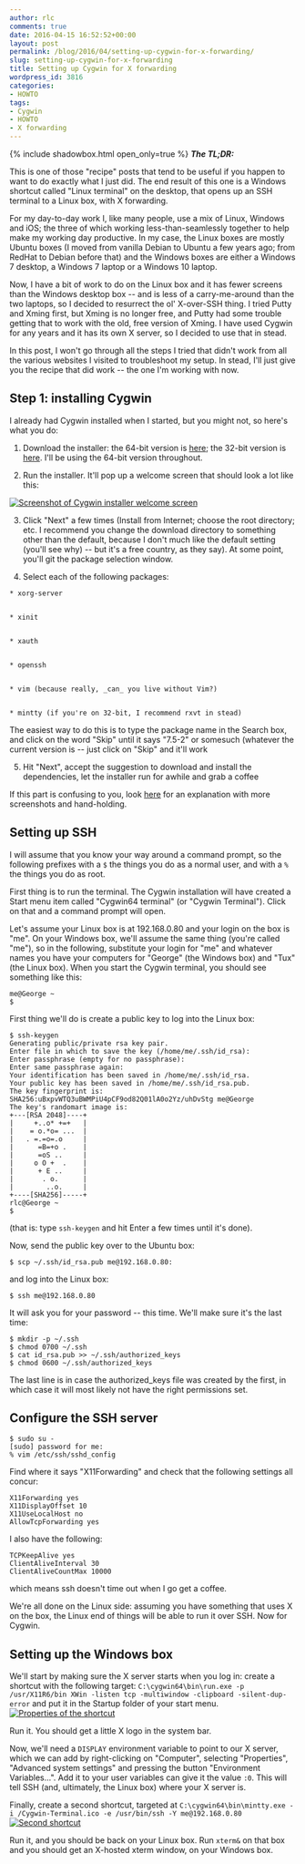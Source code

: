 ```yaml
---
author: rlc
comments: true
date: 2016-04-15 16:52:52+00:00
layout: post
permalink: /blog/2016/04/setting-up-cygwin-for-x-forwarding/
slug: setting-up-cygwin-for-x-forwarding
title: Setting up Cygwin for X forwarding
wordpress_id: 3816
categories:
- HOWTO
tags:
- Cygwin
- HOWTO
- X forwarding
---
```


{% include shadowbox.html open_only=true %}
<b><i>The TL;DR:</i></b><br/>

This is one of those "recipe" posts that tend to be useful if you happen to want to do exactly what I just did. The end result of this one is a Windows shortcut called "Linux terminal" on the desktop, that opens up an SSH terminal to a Linux box, with X forwarding.
</div>
<!--more-->
For my day-to-day work I, like many people, use a mix of Linux, Windows and iOS; the three of which working less-than-seamlessly together to help make my working day productive. In my case, the Linux boxes are mostly Ubuntu boxes (I moved from vanilla Debian to Ubuntu a few years ago; from RedHat to Debian before that) and the Windows boxes are either a Windows 7 desktop, a Windows 7 laptop or a Windows 10 laptop.

Now, I have a bit of work to do on the Linux box and it has fewer screens than the Windows desktop box -- and is less of a carry-me-around than the two laptops, so I decided to resurrect the ol' X-over-SSH thing. I tried Putty and Xming first, but Xming is no longer free, and Putty had some trouble getting that to work with the old, free version of Xming. I have used Cygwin for any years and it has its own X server, so I decided to use that in stead.

In this post, I won't go through all the steps I tried that didn't work from all the various websites I visited to troubleshoot my setup. In stead, I'll just give you the recipe that did work -- the one I'm working with now.


## Step 1: installing Cygwin


I already had Cygwin installed when I started, but you might not, so here's what you do:



 	
  1. Download the installer: the 64-bit version is [here](http://cygwin.com/setup-x86_64.exe); the 32-bit version is [here](http://cygwin.com/setup-x86.exe). I'll be using the 64-bit version throughout.

 	
  2. Run the installer. It'll pop up a welcome screen that should look a lot like this:  

[![Screenshot of Cygwin installer welcome screen](/assets/2016/04/screenshot.png)](/assets/2016/04/screenshot.png)

 	
  3. Click "Next" a few times (Install from Internet; choose the root directory; etc. I recommend you change the download directory to something other than the default, because I don't much like the default setting (you'll see why) -- but it's a free country, as they say). At some point, you'll git the package selection window.


  4. Select each of the following packages:

    * xorg-server


    * xinit


    * xauth


    * openssh


    * vim (because really, _can_ you live without Vim?)


    * mintty (if you're on 32-bit, I recommend rxvt in stead)


The easiest way to do this is to type the package name in the Search box, and click on the word "Skip" until it says "7.5-2" or somesuch (whatever the current version is -- just click on "Skip" and it'll work



  5. Hit "Next", accept the suggestion to download and install the dependencies, let the installer run for awhile and grab a coffee


If this part is confusing to you, look [here](http://x.cygwin.com/docs/ug/setup-cygwin-x-installing.html) for an explanation with more screenshots and hand-holding.



## Setting up SSH


I will assume that you know your way around a command prompt, so the following prefixes with a `$` the things you do as a normal user, and with a `%` the things you do as root.

First thing is to run the terminal. The Cygwin installation will have created a Start menu item called "Cygwin64 terminal" (or "Cygwin Terminal"). Click on that and a command prompt will open.

Let's assume your Linux box is at 192.168.0.80 and your login on the box is "me". On your Windows box, we'll assume the same thing (you're called "me"), so in the following, substitute your login for "me" and whatever names you have your computers for "George" (the Windows box) and "Tux" (the Linux box). When you start the Cygwin terminal, you should see something like this:

    
    me@George ~
    $ 



First thing we'll do is create a public key to log into the Linux box:

    
    $ ssh-keygen
    Generating public/private rsa key pair.
    Enter file in which to save the key (/home/me/.ssh/id_rsa): 
    Enter passphrase (empty for no passphrase):
    Enter same passphrase again:
    Your identification has been saved in /home/me/.ssh/id_rsa.
    Your public key has been saved in /home/me/.ssh/id_rsa.pub.
    The key fingerprint is:
    SHA256:uBxpvWTQ3uBWMPiU4pCF9od82Q01lA0o2Yz/uhDvStg me@George
    The key's randomart image is:
    +---[RSA 2048]----+
    |     +..o* +=+   |
    |    = o.*o= ...  |
    |   . =.=o=.o     |
    |      =B=+o .    |
    |      =oS ..     |
    |     o O +  .    |
    |      + E ..     |
    |       . o.      |
    |        ..o.     |
    +----[SHA256]-----+
    rlc@George ~
    $ 


(that is: type `ssh-keygen` and hit Enter a few times until it's done).

Now, send the public key over to the Ubuntu box:
    
    $ scp ~/.ssh/id_rsa.pub me@192.168.0.80:


and log into the Linux box:
    
    $ ssh me@192.168.0.80


It will ask you for your password -- this time. We'll make sure it's the last time:

    
    $ mkdir -p ~/.ssh
    $ chmod 0700 ~/.ssh
    $ cat id_rsa.pub >> ~/.ssh/authorized_keys
    $ chmod 0600 ~/.ssh/authorized_keys


The last line is in case the authorized_keys file was created by the first, in which case it will most likely not have the right permissions set.



## Configure the SSH server



    
    $ sudo su -
    [sudo] password for me:
    % vim /etc/ssh/sshd_config



Find where it says "X11Forwarding" and check that the following settings all concur:

    
    X11Forwarding yes
    X11DisplayOffset 10
    X11UseLocalHost no
    AllowTcpForwarding yes


I also have the following: 
    
    TCPKeepAlive yes
    ClientAliveInterval 30
    ClientAliveCountMax 10000


which means ssh doesn't time out when I go get a coffee.

We're all done on the Linux side: assuming you have something that uses X on the box, the Linux end of things will be able to run it over SSH. Now for Cygwin.



## Setting up the Windows box


We'll start by making sure the X server starts when you log in: create a shortcut with the following target:
`C:\cygwin64\bin\run.exe -p /usr/X11R6/bin XWin -listen tcp -multiwindow -clipboard -silent-dup-error`
and put it in the Startup folder of your start menu.
[![Properties of the shortcut](/assets/2016/04/screenshot-1.png)](/assets/2016/04/screenshot-1.png)

Run it. You should get a little X logo in the system bar.

Now, we'll need a `DISPLAY` environment variable to point to our X server, which we can add by right-clicking on "Computer", selecting "Properties", "Advanced system settings" and pressing the button "Environment Variables...". Add it to your user variables can give it the value `:0`. This will tell SSH (and, ultimately, the Linux box) where your X server is.

Finally, create a second shortcut, targeted at `C:\cygwin64\bin\mintty.exe -i /Cygwin-Terminal.ico -e /usr/bin/ssh -Y me@192.168.0.80`
[![Second shortcut](/assets/2016/04/screenshot-2.png)](/assets/2016/04/screenshot-2.png)

Run it, and you should be back on your Linux box. Run `xterm&` on that box and you should get an X-hosted xterm window, on your Windows box.

